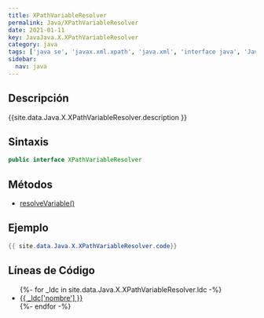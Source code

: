 ```yaml
---
title: XPathVariableResolver
permalink: Java/XPathVariableResolver
date: 2021-01-11
key: JavaJava.X.XPathVariableResolver
category: java
tags: ['java se', 'javax.xml.xpath', 'java.xml', 'interface java', 'Java 1.5']
sidebar: 
  nav: java
---
```


## Descripción
{{site.data.Java.X.XPathVariableResolver.description }}

## Sintaxis
~~~java
public interface XPathVariableResolver
~~~

## Métodos
* [resolveVariable()](/Java/XPathVariableResolver/resolveVariable)

## Ejemplo
~~~java
{{ site.data.Java.X.XPathVariableResolver.code}}
~~~

## Líneas de Código
<ul>
{%- for _ldc in site.data.Java.X.XPathVariableResolver.ldc -%}
   <li>
       <a href="{{_ldc['url'] }}">{{ _ldc['nombre'] }}</a>
   </li>
{%- endfor -%}
</ul>
